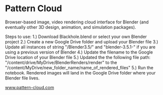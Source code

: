 # Pattern Cloud
Browser-based image, video rendering cloud interface for Blender (and eventually other 3D design, animation, and simulation packages). 

Steps to use:
1.) Download Blackhole.blend or select your own Blender project
2.) Create a new Google Drive folder and upload your Blender file 
3.) Update all instances of string "/Blender3.5/" and "blender-3.5.1-" if you are using a previous version of Blender
4.) Update the filename to the Google Drive location of your Blender file
5.) Updated the the following file path: "/content/drive/MyDrive/BlenderRenders/render" to the "/content/MyDrive/new_folder_name/name_of_rendered_files"
5.) Run the notebook. Rendered images will land in the Google Drive folder where your Blender file lives.

www.pattern-cloud.com
